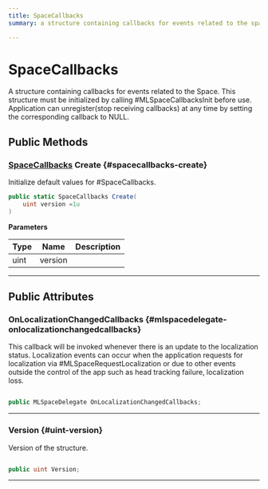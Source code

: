 ```yaml
---
title: SpaceCallbacks
summary: a structure containing callbacks for events related to the space. this structure must be initialized by calling #mlspacecallbacksinit before use. application can unregisterstop receiving callbacks at any time by setting the corresponding callback to null. 

---
```


# SpaceCallbacks




A structure containing callbacks for events related to the Space. This structure must be initialized by calling #MLSpaceCallbacksInit before use. Application can unregister(stop receiving callbacks) at any time by setting the corresponding callback to NULL.   





## Public Methods

### [SpaceCallbacks](/versioned_docs/version-02-Aug-2023/unity-api/api/UnityEngine.XR.MagicLeap/MLSpace/UnityEngine.XR.MagicLeap.MLSpace.SpaceCallbacks.md) Create {#spacecallbacks-create}

Initialize default values for #SpaceCallbacks. 

```csharp
public static SpaceCallbacks Create(
    uint version =1u
)
```


**Parameters**

| Type | Name  | Description  | 
|--|--|--|
| uint |version||






-----------

## Public Attributes

### OnLocalizationChangedCallbacks {#mlspacedelegate-onlocalizationchangedcallbacks}

This callback will be invoked whenever there is an update to the localization status. Localization events can occur when the application requests for localization via #MLSpaceRequestLocalization or due to other events outside the control of the app such as head tracking failure, localization loss. 

```csharp

public MLSpaceDelegate OnLocalizationChangedCallbacks;

```






-----------

### Version {#uint-version}

Version of the structure. 

```csharp

public uint Version;

```






-----------



